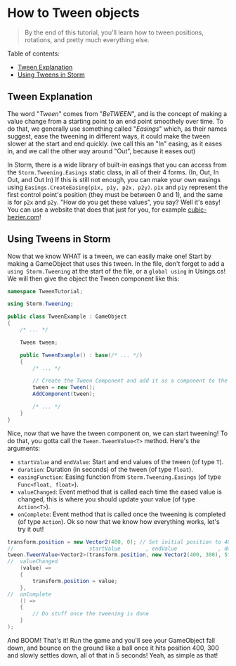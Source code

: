 # How to Tween objects
> By the end of this tutorial, you'll learn how to tween positions, rotations, and pretty much everything else.

Table of contents:
- [Tween Explanation](#tween-explanation)
- [Using Tweens in Storm](#using-tweens-in-storm)

## Tween Explanation
The word "*Tween*" comes from "*BeTWEEN*", and is the concept of making a value change from a starting point to an end point smoothely over time. To do that, we generally use something called "*Easings*" which, as their names suggest, ease the tweening in different ways, it could make the tween slower at the start and end quickly. (we call this an "In" easing, as it eases in, and we call the other way around "Out", because it eases out)

In Storm, there is a wide library of built-in easings that you can access from the `Storm.Tweening.Easings` static class, in all of their 4 forms. (In, Out, In Out, and Out In) If this is still not enough, you can make your own easings using `Easings.CreateEasing(p1x, p1y, p2x, p2y)`. `p1x` and `p1y` represent the first control point's position (they must be between 0 and 1), and the same is for `p2x` and `p2y`. "How do you get these values", you say? Well it's easy! You can use a website that does that just for you, for example [cubic-bezier.com](https://cubic-bezier.com)!

## Using Tweens in Storm
Now that we know WHAT is a tween, we can easily make one! Start by making a GameObject that uses this tween. In the file, don't forget to add a `using Storm.Tweening` at the start of the file, or a `global using` in Usings.cs! We will then give the object the Tween component like this:
```csharp
namespace TweenTutorial;

using Storm.Tweening;

public class TweenExample : GameObject
{
    /* ... */

    Tween tween;

    public TweenExample() : base(/* ... */)
    {
        /* ... */

        // Create the Tween Component and add it as a component to the Circle
        tween = new Tween();
        AddComponent(tween);

        /* ... */
    }
}
```
Nice, now that we have the tween component on, we can start tweening! To do that, you gotta call the `Tween.TweenValue<T>` method. Here's the arguments:
- `startValue` and `endValue`: Start and end values of the tween (of type `T`).
- `duration`: Duration (in seconds) of the tween (of type `float`).
- `easingFunction`: Easing function from `Storm.Tweening.Easings` (of type `Func<float, float>`).
- `valueChanged`: Event method that is called each time the eased value is changed, this is where you should update your value (of type `Action<T>`).
- `onComplete`: Event method that is called once the tweening is completed (of type `Action`).
Ok so now that we know how everything works, let's try it out!
```csharp
transform.position = new Vector2(400, 0); // Set initial position to 400 , 0
//                        startValue        , endValue             , duration, easingFunction       ,
tween.TweenValue<Vector2>(transform.position, new Vector2(400, 300), 5f      , Easings.EaseOutBounce,
//  valueChanged
    (value) =>
    {
        transform.position = value;
    },
//  onComplete
    () =>
    {
        // Do stuff once the tweening is done
    }
);
```
And BOOM! That's it! Run the game and you'll see your GameObject fall down, and bounce on the ground like a ball once it hits position 400, 300 and slowly settles down, all of that in 5 seconds! Yeah, as simple as that!
